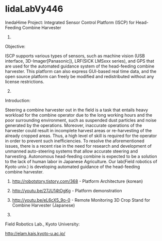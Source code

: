 IidaLabVy446
============

InedaHime Project: Integrated Sensor Control Platform (ISCP) for Head-Feeding Combine Harvester

1.
Objective:

 ISCP supports various types of sensors, such as machine vision (USB interface, 3D-Imager[Panasonic]), LRF(SICK LMSxxx series), and GPS that are used for the automated guidance system of the head-feeding combine harvester.
 This platform can also express GUI-based real time data, and the open source platform can freely be modified and redistributed without any license restrictions.

2.
Introduction:

 Steering a combine harvester out in the field is a task that entails heavy workload for the combine operator due to the long working hours and the poor surrounding environment, such as suspended dust particles and noise generated by the operations. Moreover, inaccurate operations of the harvester could result in incomplete harvest areas or re-harvesting of the already cropped areas. Thus, a high level of skill is required for the operator in order to prevent such inefficiencies. To resolve the aforementioned issues, there is a recent rise in the need for research and development of unmanned auto-steering systems that allow accurate steering and harvesting. Autonomous head-feeding combine is expected to be a solution to the lack of human labor in Japanese Agriculture. Our lab(Field robotics of Kyoto univ.) is developing automated guidance of the head-feeding combine harvester.

 1) http://robotstory.tistory.com/368  - Platform Architecture (korean)

 2) http://youtu.be/27JU14tOgKg - Platform demonstration

 3) http://youtu.be/eL6cX5_9o-0 - Remote Monitoring 3D Crop Stand for Combine Harvester (Japanese)



3.
Field Robotics Lab., Kyoto University: 

http://elam.kais.kyoto-u.ac.jp/
